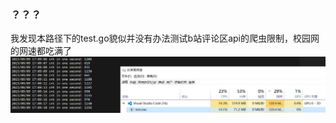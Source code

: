 ### ？？？
我发现本路径下的test.go貌似并没有办法测试b站评论区api的爬虫限制，校园网的网速都吃满了
![???](https://github.com/jsbjkskbs/collection-golang/blob/main/work2/jsbjkskbs/Test/why.png)
